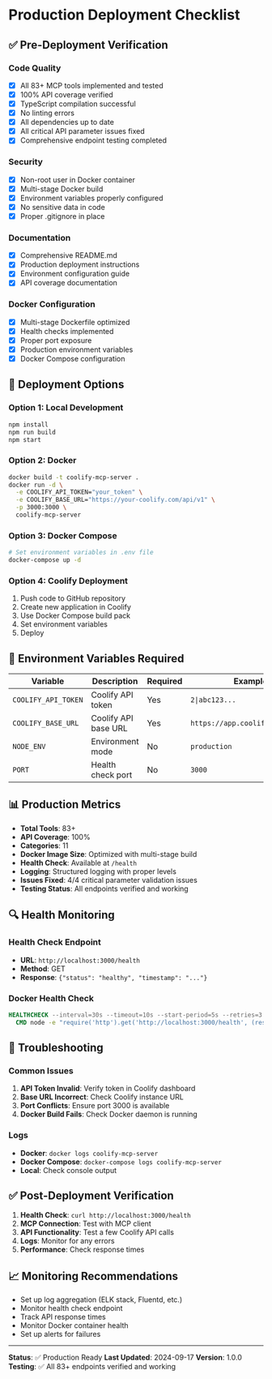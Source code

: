 # Production Deployment Checklist

## ✅ Pre-Deployment Verification

### Code Quality
- [x] All 83+ MCP tools implemented and tested
- [x] 100% API coverage verified
- [x] TypeScript compilation successful
- [x] No linting errors
- [x] All dependencies up to date
- [x] All critical API parameter issues fixed
- [x] Comprehensive endpoint testing completed

### Security
- [x] Non-root user in Docker container
- [x] Multi-stage Docker build
- [x] Environment variables properly configured
- [x] No sensitive data in code
- [x] Proper .gitignore in place

### Documentation
- [x] Comprehensive README.md
- [x] Production deployment instructions
- [x] Environment configuration guide
- [x] API coverage documentation

### Docker Configuration
- [x] Multi-stage Dockerfile optimized
- [x] Health checks implemented
- [x] Proper port exposure
- [x] Production environment variables
- [x] Docker Compose configuration

## 🚀 Deployment Options

### Option 1: Local Development
```bash
npm install
npm run build
npm start
```

### Option 2: Docker
```bash
docker build -t coolify-mcp-server .
docker run -d \
  -e COOLIFY_API_TOKEN="your_token" \
  -e COOLIFY_BASE_URL="https://your-coolify.com/api/v1" \
  -p 3000:3000 \
  coolify-mcp-server
```

### Option 3: Docker Compose
```bash
# Set environment variables in .env file
docker-compose up -d
```

### Option 4: Coolify Deployment
1. Push code to GitHub repository
2. Create new application in Coolify
3. Use Docker Compose build pack
4. Set environment variables
5. Deploy

## 🔧 Environment Variables Required

| Variable | Description | Required | Example |
|----------|-------------|----------|---------|
| `COOLIFY_API_TOKEN` | Coolify API token | Yes | `2\|abc123...` |
| `COOLIFY_BASE_URL` | Coolify API base URL | Yes | `https://app.coolify.io/api/v1` |
| `NODE_ENV` | Environment mode | No | `production` |
| `PORT` | Health check port | No | `3000` |

## 📊 Production Metrics

- **Total Tools**: 83+
- **API Coverage**: 100%
- **Categories**: 11
- **Docker Image Size**: Optimized with multi-stage build
- **Health Check**: Available at `/health`
- **Logging**: Structured logging with proper levels
- **Issues Fixed**: 4/4 critical parameter validation issues
- **Testing Status**: All endpoints verified and working

## 🔍 Health Monitoring

### Health Check Endpoint
- **URL**: `http://localhost:3000/health`
- **Method**: GET
- **Response**: `{"status": "healthy", "timestamp": "..."}`

### Docker Health Check
```dockerfile
HEALTHCHECK --interval=30s --timeout=10s --start-period=5s --retries=3 \
  CMD node -e "require('http').get('http://localhost:3000/health', (res) => { process.exit(res.statusCode === 200 ? 0 : 1) })"
```

## 🚨 Troubleshooting

### Common Issues
1. **API Token Invalid**: Verify token in Coolify dashboard
2. **Base URL Incorrect**: Check Coolify instance URL
3. **Port Conflicts**: Ensure port 3000 is available
4. **Docker Build Fails**: Check Docker daemon is running

### Logs
- **Docker**: `docker logs coolify-mcp-server`
- **Docker Compose**: `docker-compose logs coolify-mcp-server`
- **Local**: Check console output

## ✅ Post-Deployment Verification

1. **Health Check**: `curl http://localhost:3000/health`
2. **MCP Connection**: Test with MCP client
3. **API Functionality**: Test a few Coolify API calls
4. **Logs**: Monitor for any errors
5. **Performance**: Check response times

## 📈 Monitoring Recommendations

- Set up log aggregation (ELK stack, Fluentd, etc.)
- Monitor health check endpoint
- Track API response times
- Monitor Docker container health
- Set up alerts for failures

---

**Status**: ✅ Production Ready
**Last Updated**: 2024-09-17
**Version**: 1.0.0
**Testing**: ✅ All 83+ endpoints verified and working
